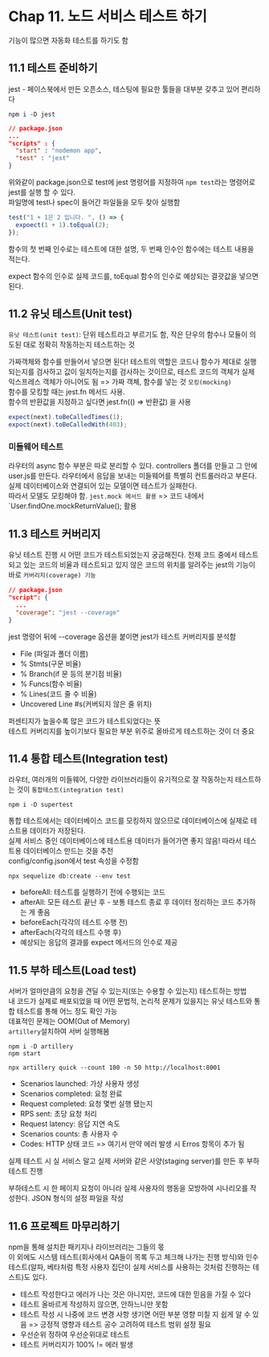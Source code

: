 # Chap 11. 노드 서비스 테스트 하기

기능이 많으면 자동화 테스트를 하기도 함

## 11.1 테스트 준비하기

jest - 페이스북에서 만든 오픈소스, 테스팅에 필요한 툴들을 대부분 갖추고 있어 편리하다

```
npm i -D jest
```

```json
// package.json
...
"scripts" : {
  "start" : "nodemon app",
  "test" : "jest"
}
```

위와같이 package.json으로 test에 jest 명령어를 지정하여 `npm test`라는 명령어로 jest를 실행 할 수 있다.  
파일명에 test나 spec이 들어간 파일들을 모두 찾아 실행함

```js
test("1 + 1은 2 입니다. ", () => {
  expoect(1 + 1).toEqual(2);
});
```

함수의 첫 번째 인수로는 테스트에 대한 설명, 두 번째 인수인 함수에는 테스트 내용을 적는다.

expect 함수의 인수로 실제 코드를, toEqual 함수의 인수로 예상되는 결괏값을 넣으면 된다.

## 11.2 유닛 테스트(Unit test)

`유닛 테스트(unit test)`: 단위 테스트라고 부르기도 함, 작은 단우의 함수나 모듈이 의도된 대로 정확히 작동하는지 테스트하는 것

가짜객체와 함수를 만들어서 넣으면 된다! 테스트의 역할은 코드나 함수가 제대로 실행되는지를 검사하고 값이 일치하는지를 검사하는 것이므로, 테스트 코드의 객체가 실제 익스프레스 객체가 아니어도 됨 => 가짜 객체, 함수를 넣는 것 `모킹(mocking)`  
함수를 모킹할 때는 jest.fn 메서드 사용.  
함수의 반환값을 지정하고 싶다면 jest.fn(() => 반환값) 을 사용

```js
expect(next).toBeCalledTimes(1);
expoct(next).toBeCalledWith(403);
```

### 미들웨어 테스트

라우터의 async 함수 부분은 따로 분리할 수 있다. controllers 폴더를 만들고 그 안에 user.js를 만든다. 라우터에서 응답을 보내는 미들웨어를 특별히 컨트롤러라고 부른다.  
실제 데이터베이스와 연결되어 있는 모델이면 테스트가 실패한다.  
따라서 모델도 모킹해야 함. `jest.mock 메서드 활용` => 코드 내에서 `User.findOne.mockReturnValue(); 활용

## 11.3 테스트 커버리지

유닛 테스트 진행 시 어떤 코드가 테스트되었는지 궁금해진다. 전체 코드 중에서 테스트되고 있는 코드의 비율과 테스트되고 있지 않은 코드의 위치를 알려주는 jest의 기능이 바로 `커버리지(coverage) 기능`

```json
// package.json
"script": {
  ...
  "coverage": "jest --coverage"
}
```

jest 명령어 뒤에 --coverage 옵션을 붙이면 jest가 테스트 커버리지를 분석함

- File (파일과 폴더 이름)
- % Stmts(구문 비율)
- % Branch(if 문 등의 분기점 비율)
- % Funcs(함수 비율)
- % Lines(코드 줄 수 비율)
- Uncovered Line #s(커버되지 않은 줄 위치)

퍼센티지가 높을수록 많은 코드가 테스트되었다는 뜻  
테스트 커버리지를 높이기보다 필요한 부분 위주로 올바르게 테스트하는 것이 더 중요

## 11.4 통합 테스트(Integration test)

라우터, 여러개의 미들웨어, 다양한 라이브러리들이 유기적으로 잘 작동하는지 테스트하는 것이 `통합테스트(integration test)`

```
npm i -D supertest
```

통합 테스트에서는 데이터베이스 코드를 모킹하지 않으므로 데이터베이스에 실제로 테스트용 데이터가 저장된다.  
실제 서비스 중인 데이터베이스에 테스트용 데이터가 들어가면 좋지 않음! 따라서 테스트용 데이터베이스 만드는 것을 추천  
config/config.json에서 test 속성을 수정함

```Console
npx sequelize db:create --env test
```

- beforeAll: 테스트를 실행하기 전에 수행되는 코드
- afterAll: 모든 테스트 끝난 후 - 보통 테스트 종료 후 데이터 정리하는 코드 추가하는 게 좋음
- beforeEach(각각의 테스트 수행 전)
- afterEach(각각의 테스트 수행 후)
- 예상되는 응답의 결과를 expect 메서드의 인수로 제공

## 11.5 부하 테스트(Load test)

서버가 얼마만큼의 요청을 견딜 수 있는지(또는 수용할 수 있는지) 테스트하는 방법  
내 코드가 실제로 배포되었을 때 어떤 문법적, 논리적 문제가 있을지는 유닛 테스트와 통합 테스트를 통해 어느 정도 확인 가능  
데표적인 문제는 OOM(Out of Memory)  
`artillery`설치하여 서버 실행해봄

```
npm i -D artillery
npm start
```

```
npx artillery quick --count 100 -n 50 http://localhost:8001
```

- Scenarios launched: 가상 사용자 생성
- Scenarios completed: 요청 완료
- Request completed: 요청 몇번 실행 됐는지
- RPS sent: 초당 요청 처리
- Request latency: 응답 지연 속도
- Scenarios counts: 총 사용자 수
- Codes: HTTP 상태 코드 => 여기서 만약 에러 발생 시 Erros 항목이 추가 됨

실제 테스트 시 실 서비스 말고 실제 서버와 같은 사양(staging server)를 만든 후 부하 테스트 진행

부하테스트 시 한 페이지 요청이 아니라 실제 사용자의 행동을 모방하여 시나리오를 작성한다. JSON 형식의 설정 파일을 작성

## 11.6 프로젝트 마무리하기

npm을 통해 설치한 패키지나 라이브러리는 그들의 몫  
이 외에도 시스템 테스트(회사에서 QA들이 목록 두고 체크해 나가는 진행 방식)와 인수 테스트(알파, 베타처럼 특정 사용자 집단이 실제 서비스를 사용하는 것처럼 진행하는 테스트)도 있다.

- 테스트 작성한다고 에러가 나는 것은 아니지만, 코드에 대한 믿음을 가질 수 있다
- 테스트 올바르게 작성하지 않으면, 안하느니만 못함
- 테스트 작성 시 나중에 코드 변경 사항 생기면 어떤 부분 영향 미칠 지 쉽게 알 수 있음 => 긍정적 영향과 테스트 공수 고려하여 테스트 범위 설정 필요
- 우선순위 정하여 우선순위대로 테스트
- 테스트 커버리지가 100% != 에러 발생
